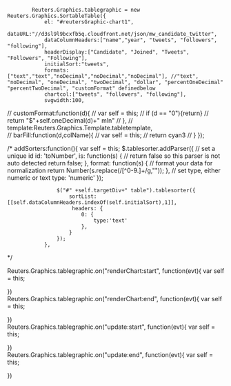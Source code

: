 			Reuters.Graphics.tablegraphic = new Reuters.Graphics.SortableTable({
				el: "#reutersGraphic-chart1",
				dataURL:"//d3sl9l9bcxfb5q.cloudfront.net/json/mw_candidate_twitter",
				dataColumnHeaders:["name","year", "tweets", "followers", "following"],
				headerDisplay:["Candidate", "Joined", "Tweets", "Followers", "Following"],
				initialSort:"tweets",
				formats:["text","text","noDecimal","noDecimal","noDecimal"], //"text", "noDecimal", "oneDecimal", "twoDecimal", "dollar", "percentOneDecimal" "percentTwoDecimal", "customFormat" definedbelow
				chartcol:["tweets", "followers", "following"],
				svgwidth:100,
//				customFormat:function(d){
//					var self = this;
//					if (d == "0"){return}
//					return "$"+self.oneDecimal(d)+" mln"
//				}, 
//				template:Reuters.Graphics.Template.tabletemplate,				
//				barFill:function(d,colName){
//					var self = this;
//					return cyan3
//				}
			});


/*
					addSorters:function(){
					var self = this;
					$.tablesorter.addParser({ 
				        // set a unique id 
				        id: 'toNumber', 
				        is: function(s) { 
				            // return false so this parser is not auto detected 
				            return false; 
				        }, 
				        format: function(s) { 
				            // format your data for normalization 
				            return Number(s.replace(/[^0-9\.]+/g,""));
				        }, 
				        // set type, either numeric or text 
				        type: 'numeric' 
				    });				
			
					$("#" +self.targetDiv+" table").tablesorter({
						sortList: [[self.dataColumnHeaders.indexOf(self.initialSort),1]],
						 headers: { 
						    0: { 
						        type:'text' 
						    },			               
						}	  
					});
				},
*/				
			
Reuters.Graphics.tablegraphic.on("renderChart:start", function(evt){
    var self = this;
    
})		
Reuters.Graphics.tablegraphic.on("renderChart:end", function(evt){
    var self = this;
    
})		
Reuters.Graphics.tablegraphic.on("update:start", function(evt){
    var self = this;
    
})		
Reuters.Graphics.tablegraphic.on("update:end", function(evt){
    var self = this;
    
})		